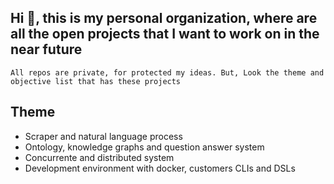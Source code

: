 ## Hi 👋, this is my personal organization, where are all the open projects that I want to work on in the near future

    All repos are private, for protected my ideas. But, Look the theme and objective list that has these projects 
    
## Theme
- Scraper and natural language process
- Ontology, knowledge graphs and question answer system
- Concurrente and distributed system
- Development environment with docker, customers CLIs and DSLs 

